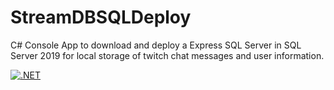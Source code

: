# StreamDBSQLDeploy
C# Console App to download and deploy a Express SQL Server in SQL Server 2019 for local storage of twitch chat messages and user information.

[![.NET](https://github.com/davasorus/StreamDBSQLDeploy/actions/workflows/dotnet.yml/badge.svg?branch=master)](https://github.com/davasorus/StreamDBSQLDeploy/actions/workflows/dotnet.yml)

